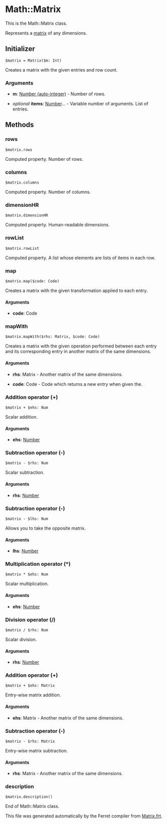 # Math::Matrix

This is the Math::Matrix class.

Represents a [matrix](https://en.wikipedia.org/wiki/Matrix_(mathematics))
of any dimensions.


## Initializer

```
$matrix = Matrix($m: Int)
```

Creates a matrix with the given entries and row count.


### Arguments

* __m__: [Number (auto-integer)](/std/doc/Number.md) - Number of rows.

* *optional* __items__: [Number](/std/doc/Number.md)... - Variable number of arguments. List of entries.

## Methods

### rows

```
$matrix.rows
```

Computed property. Number of rows.



### columns

```
$matrix.columns
```

Computed property. Number of columns.



### dimensionHR

```
$matrix.dimensionHR
```

Computed property. Human-readable dimensions.



### rowList

```
$matrix.rowList
```

Computed property. A list whose elements are lists of items in each row.



### map

```
$matrix.map($code: Code)
```

Creates a matrix with the given transformation applied to each entry.


#### Arguments

* __code__: Code  



### mapWith

```
$matrix.mapWith($rhs: Matrix, $code: Code)
```

Creates a matrix with the given operation performed between each entry and
its corresponding entry in another matrix of the same dimensions.


#### Arguments

* __rhs__: Matrix - Another matrix of the same dimensions.

* __code__: Code - Code which returns a new entry when given the.



### Addition operator (+)

```
$matrix + $ehs: Num
```

Scalar addition.


#### Arguments

* __ehs__: [Number](/std/doc/Number.md)  



### Subtraction operator (-)

```
$matrix - $rhs: Num
```

Scalar subtraction.


#### Arguments

* __rhs__: [Number](/std/doc/Number.md)  



### Subtraction operator (-)

```
$matrix - $lhs: Num
```

Allows you to take the opposite matrix.


#### Arguments

* __lhs__: [Number](/std/doc/Number.md)  



### Multiplication operator (*)

```
$matrix * $ehs: Num
```

Scalar multiplication.


#### Arguments

* __ehs__: [Number](/std/doc/Number.md)  



### Division operator (/)

```
$matrix / $rhs: Num
```

Scalar division.


#### Arguments

* __rhs__: [Number](/std/doc/Number.md)  



### Addition operator (+)

```
$matrix + $ehs: Matrix
```

Entry-wise matrix addition.


#### Arguments

* __ehs__: Matrix - Another matrix of the same dimensions.



### Subtraction operator (-)

```
$matrix - $rhs: Matrix
```

Entry-wise matrix subtraction.


#### Arguments

* __rhs__: Matrix - Another matrix of the same dimensions.



### description

```
$matrix.description()
```







End of Math::Matrix class.

This file was generated automatically by the Ferret compiler from
[Matrix.frt](../Matrix.frt).